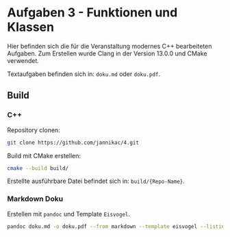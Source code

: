 # Aufgaben 3 - Funktionen und Klassen

Hier befinden sich die für die Veranstaltung modernes C++ bearbeiteten Aufgaben.
Zum Erstellen wurde Clang in der Version 13.0.0 und CMake verwendet.

Textaufgaben befinden sich in: `doku.md` oder `doku.pdf`.

## Build

### C++

Repository clonen:

```bash
git clone https://github.com/jannikac/4.git
```

Build mit CMake erstellen:

```bash
cmake --build build/
```

Erstellte ausführbare Datei befindet sich in: `build/{Repo-Name}`.

### Markdown Doku

Erstellen mit `pandoc` und Template `Eisvogel`.

```bash
pandoc doku.md -o doku.pdf --from markdown --template eisvogel --listings
```
